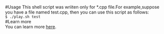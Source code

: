 #Usage
This shell script was wriiten only for *.cpp file.For example,suppose you have a file named test.cpp,
then you can use this script as follows:    
```$ ./play.sh test```    
#Learn more     
You can learn more [here](http://www.studyandshare.info/compile_shell_script.html).
